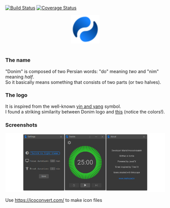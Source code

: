 [![Build Status](https://travis-ci.org/mahozad/donim.svg?branch=master)][1]
[![Coverage Status](https://coveralls.io/repos/github/mahozad/donim/badge.svg?branch=master)][2]

<div align="center">
  <img src="raw/logo-animated.svg" width="90"/>
</div>

#

### The name
"Donim" is composed of two Persian words: "do" meaning *two* and "nim" meaning *half*.  
So it basically means something that consists of two parts (or two halves).

### The logo
It is inspired from the well-known [yin and yang][3] symbol.  
I found a striking similarity between Donim logo and [this][4] (notice the colors!).

### Screenshots
![Main screen](screenshot/main-screen.png)

Use https://icoconvert.com/ to make icon files

[1]: https://travis-ci.org/mahozad/donim
[2]: https://coveralls.io/github/mahozad/donim?branch=master
[3]: https://en.wikipedia.org/wiki/Yin_and_yang
[4]: https://marketplace.atlassian.com/apps/1221739/squadcast-for-jira-server?hosting=server&tab=overview
